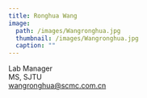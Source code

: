 ```yaml
---
title: Ronghua Wang
image: 
  path: /images/Wangronghua.jpg
  thumbnail: /images/Wangronghua.jpg
  caption: ""
---
```

Lab Manager  
MS, SJTU  
wangronghua@scmc.com.cn  
